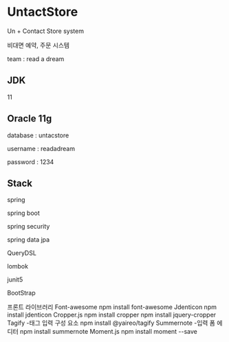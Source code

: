 # UntactStore
Un + Contact Store system

비대면 예약, 주문 시스템

team : read a dream

JDK
-
11

Oracle 11g
-
database : untacstore

username : readadream

password : 1234

Stack
-
spring

spring boot

spring security

spring data jpa

QueryDSL

lombok

junit5

BootStrap


프론트 라이브러리
Font-awesome
npm install font-awesome
Jdenticon
npm install jdenticon
Cropper.js
npm install cropper
npm install jquery-cropper
Tagify
-태그 입력 구성 요소
npm install @yaireo/tagify
Summernote
-입력 폼 에디터
npm install summernote
Moment.js
npm install moment --save

